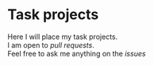 # Task projects
Here I will place my task projects.  
I am open to *pull requests*.  
Feel free to ask me anything on the *issues*